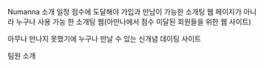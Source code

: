 Numanna 소개
일정 점수에 도달해야 가입과 만남이 가능한 소개팅 웹 페이지가 아니라 누구나 사용 가능 한 소개팅 웹(아만나에서 점수 미달된 회원들을 위한 웹 사이트)

아무나 만나지 못했기에 누구나 만날 수 있는 신개념 데이팅 사이트

팀원 소개
